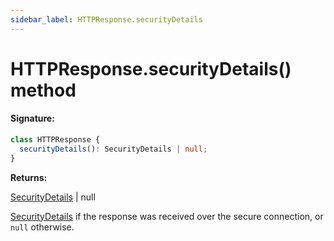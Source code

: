```yaml
---
sidebar_label: HTTPResponse.securityDetails
---
```


# HTTPResponse.securityDetails() method

#### Signature:

```typescript
class HTTPResponse {
  securityDetails(): SecurityDetails | null;
}
```

**Returns:**

[SecurityDetails](./puppeteer.securitydetails.md) \| null

[SecurityDetails](./puppeteer.securitydetails.md) if the response was received over the secure connection, or `null` otherwise.
